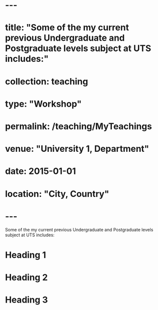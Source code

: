 # ---
# title: "Some of the my current previous Undergraduate and Postgraduate levels subject at UTS includes:"
# collection: teaching
# type: "Workshop"
# permalink: /teaching/MyTeachings
# venue: "University 1, Department"
# date: 2015-01-01
# location: "City, Country"
# ---

Some of the my current previous Undergraduate and Postgraduate levels subject at UTS includes:

Heading 1 
======

Heading 2
======

Heading 3
======
